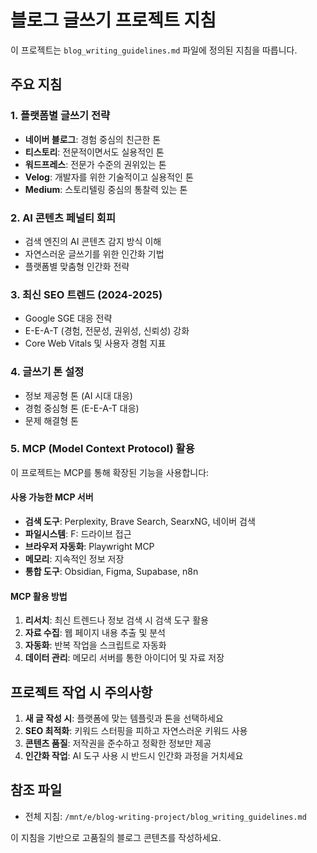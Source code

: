 # 블로그 글쓰기 프로젝트 지침

이 프로젝트는 `blog_writing_guidelines.md` 파일에 정의된 지침을 따릅니다.

## 주요 지침

### 1. 플랫폼별 글쓰기 전략
- **네이버 블로그**: 경험 중심의 친근한 톤
- **티스토리**: 전문적이면서도 실용적인 톤
- **워드프레스**: 전문가 수준의 권위있는 톤
- **Velog**: 개발자를 위한 기술적이고 실용적인 톤
- **Medium**: 스토리텔링 중심의 통찰력 있는 톤

### 2. AI 콘텐츠 페널티 회피
- 검색 엔진의 AI 콘텐츠 감지 방식 이해
- 자연스러운 글쓰기를 위한 인간화 기법
- 플랫폼별 맞춤형 인간화 전략

### 3. 최신 SEO 트렌드 (2024-2025)
- Google SGE 대응 전략
- E-E-A-T (경험, 전문성, 권위성, 신뢰성) 강화
- Core Web Vitals 및 사용자 경험 지표

### 4. 글쓰기 톤 설정
- 정보 제공형 톤 (AI 시대 대응)
- 경험 중심형 톤 (E-E-A-T 대응)
- 문제 해결형 톤

### 5. MCP (Model Context Protocol) 활용
이 프로젝트는 MCP를 통해 확장된 기능을 사용합니다:

#### 사용 가능한 MCP 서버
- **검색 도구**: Perplexity, Brave Search, SearxNG, 네이버 검색
- **파일시스템**: F: 드라이브 접근
- **브라우저 자동화**: Playwright MCP
- **메모리**: 지속적인 정보 저장
- **통합 도구**: Obsidian, Figma, Supabase, n8n

#### MCP 활용 방법
1. **리서치**: 최신 트렌드나 정보 검색 시 검색 도구 활용
2. **자료 수집**: 웹 페이지 내용 추출 및 분석
3. **자동화**: 반복 작업을 스크립트로 자동화
4. **데이터 관리**: 메모리 서버를 통한 아이디어 및 자료 저장

## 프로젝트 작업 시 주의사항

1. **새 글 작성 시**: 플랫폼에 맞는 템플릿과 톤을 선택하세요
2. **SEO 최적화**: 키워드 스터핑을 피하고 자연스러운 키워드 사용
3. **콘텐츠 품질**: 저작권을 준수하고 정확한 정보만 제공
4. **인간화 작업**: AI 도구 사용 시 반드시 인간화 과정을 거치세요

## 참조 파일
- 전체 지침: `/mnt/e/blog-writing-project/blog_writing_guidelines.md`

이 지침을 기반으로 고품질의 블로그 콘텐츠를 작성하세요.